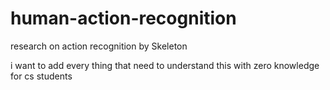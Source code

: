 # human-action-recognition
 
 research on action recognition by Skeleton
 
 i want to add every thing that need to understand this with zero knowledge for cs students
